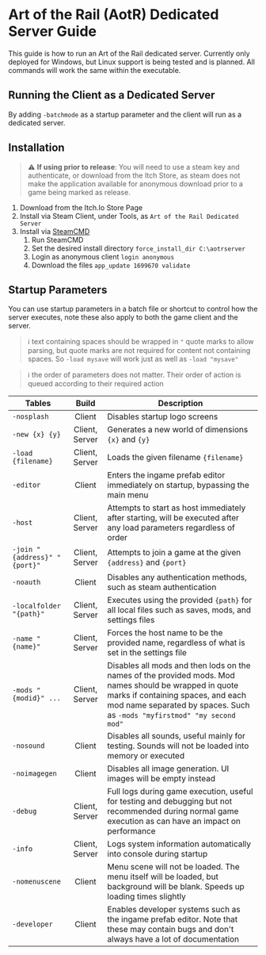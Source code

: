 # Art of the Rail (AotR) Dedicated Server Guide

This guide is how to run an Art of the Rail dedicated server. Currently only deployed for Windows, but Linux support is being tested and is planned. All commands will work the same within the executable.

## Running the Client as a Dedicated Server

By adding ```-batchmode``` as a startup parameter and the client will run as a dedicated server.

## Installation

> :warning: **If using prior to release**: You will need to use a steam key and authenticate, or download from the Itch Store, as steam does not make the application available for anonymous download prior to a game being marked as release.

1. Download from the Itch.Io Store Page
2. Install via Steam Client, under Tools, as ```Art of the Rail Dedicated Server```
3. Install via [SteamCMD](https://steamcdn-a.akamaihd.net/client/installer/steamcmd.zip)
   1. Run SteamCMD
   2. Set the desired install directory 
      ```force_install_dir C:\aotrserver```
   4. Login as anonymous client 
      ```login anonymous```
   5. Download the files 
      ```app_update 1699670 validate```

## Startup Parameters

You can use startup parameters in a batch file or shortcut to control how the server executes, note these also apply to both the game client and the server.

> :information_source: text containing spaces should be wrapped in ```"``` quote marks to allow parsing, but quote marks are not required for content not containing spaces. So ```-load mysave``` will work just as well as ```-load "mysave"```

> :information_source: the order of parameters does not matter. Their order of action is queued according to their required action

| Tables | Build | Description |
| ------------------------------ |:-----------------:|-----------------------------------------------------------------------------------|
| ```-nosplash``` | Client | Disables startup logo screens |
| ```-new {x} {y}``` | Client, Server | Generates a new world of dimensions ```{x}``` and ```{y}``` |
| ```-load {filename}``` | Client, Server | Loads the given filename ```{filename}``` |
| ```-editor``` | Client | Enters the ingame prefab editor immediately on startup, bypassing the main menu |
| ```-host``` | Client, Server | Attempts to start as host immediately after starting, will be executed after any load parameters regardless of order |
| ```-join "{address}" "{port}"``` | Client, Server | Attempts to join a game at the given ```{address}``` and ```{port}``` |
| ```-noauth``` | Client | Disables any authentication methods, such as steam authentication |
| ```-localfolder "{path}"``` | Client, Server | Executes using the provided ```{path}``` for all local files such as saves, mods, and settings files |
| ```-name "{name}"``` | Client, Server | Forces the host name to be the provided name, regardless of what is set in the settings file |
| ```-mods "{modid}" ...``` | Client, Server | Disables all mods and then lods on the names of the provided mods. Mod names should be wrapped in quote marks if containing spaces, and each mod name separated by spaces. Such as ```-mods "myfirstmod" "my second mod"``` |
| ```-nosound``` | Client | Disables all sounds, useful mainly for testing. Sounds will not be loaded into memory or executed |
| ```-noimagegen``` | Client | Disables all image generation. UI images will be empty instead |
| ```-debug``` | Client, Server | Full logs during game execution, useful for testing and debugging but not recommended during normal game execution as can have an impact on performance |
| ```-info``` | Client, Server | Logs system information automatically into console during startup |
| ```-nomenuscene``` | Client | Menu scene will not be loaded. The menu itself will be loaded, but background will be blank. Speeds up loading times slightly |
| ```-developer``` | Client | Enables developer systems such as the ingame prefab editor. Note that these may contain bugs and don't always have a lot of documentation |
